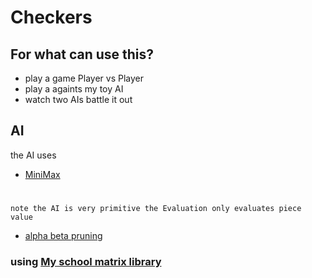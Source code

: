 # Checkers

## For what can use this?
* play a game Player vs Player
* play a againts my toy AI 
* watch two AIs battle it out

## AI
the AI uses
* [MiniMax](https://en.wikipedia.org/wiki/Minimax) 
#
```
note the AI is very primitive the Evaluation only evaluates piece value
```

* [alpha beta pruning](https://en.wikipedia.org/wiki/Alpha%E2%80%93beta_pruning) 
### using [My school matrix library]( http://vyuka.gyarab.cz/kahoun/download/ArabTools/) 
